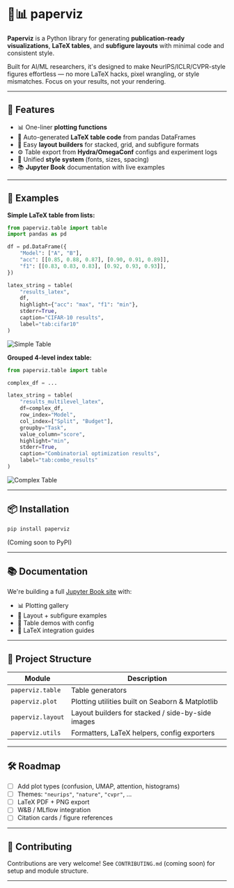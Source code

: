 # 📄📊 paperviz

**Paperviz** is a Python library for generating **publication-ready visualizations**, **LaTeX tables**, and **subfigure layouts** with minimal code and consistent style.

Built for AI/ML researchers, it's designed to make NeurIPS/ICLR/CVPR-style figures effortless — no more LaTeX hacks, pixel wrangling, or style mismatches. Focus on your results, not your rendering.

---

## 🚀 Features

- 📊 One-liner **plotting functions**
- 🧾 Auto-generated **LaTeX table code** from pandas DataFrames
- 🧩 Easy **layout builders** for stacked, grid, and subfigure formats
- ⚙️ Table export from **Hydra/OmegaConf** configs and experiment logs
- 🧠 Unified **style system** (fonts, sizes, spacing)
- 📚 **Jupyter Book** documentation with live examples

---

## 🧪 Examples

**Simple LaTeX table from lists:**
```python
from paperviz.table import table
import pandas as pd

df = pd.DataFrame({
    "Model": ["A", "B"],
    "acc": [[0.85, 0.88, 0.87], [0.90, 0.91, 0.89]],
    "f1": [[0.83, 0.83, 0.83], [0.92, 0.93, 0.93]],
})

latex_string = table(
    "results_latex",
    df,
    highlight={"acc": "max", "f1": "min"},
    stderr=True,
    caption="CIFAR-10 results",
    label="tab:cifar10"
)
```
![Simple Table](docs/res/images/table/simple_df_to_latex.png)

**Grouped 4-level index table:**
```python
from paperviz.table import table

complex_df = ...

latex_string = table(
    "results_multilevel_latex",
    df=complex_df,
    row_index="Model",
    col_index=["Split", "Budget"],
    groupby="Task",
    value_column="score",
    highlight="min",
    stderr=True,
    caption="Combinatorial optimization results",
    label="tab:combo_results"
)
```
![Complex Table](docs/res/images/table/grouped_multicol_latex.png)

---

## 📦 Installation

```bash
pip install paperviz
```

(Coming soon to PyPI)

---

## 📚 Documentation

We're building a full [Jupyter Book site](https://your-link-here.com) with:
- 📊 Plotting gallery
- 📐 Layout + subfigure examples
- 🧾 Table demos with config
- 📎 LaTeX integration guides

---

## 📁 Project Structure

| Module       | Description |
|--------------|-------------|
| `paperviz.table`  | Table generators |
| `paperviz.plot`   | Plotting utilities built on Seaborn & Matplotlib |
| `paperviz.layout` | Layout builders for stacked / side-by-side images |
| `paperviz.utils`  | Formatters, LaTeX helpers, config exporters |

---

## 🛠️ Roadmap

- [ ] Add plot types (confusion, UMAP, attention, histograms)
- [ ] Themes: `"neurips"`, `"nature"`, `"cvpr"`, ...
- [ ] LaTeX PDF + PNG export
- [ ] W&B / MLflow integration
- [ ] Citation cards / figure references

---

## 🤝 Contributing

Contributions are very welcome! See `CONTRIBUTING.md` (coming soon) for setup and module structure.

---

